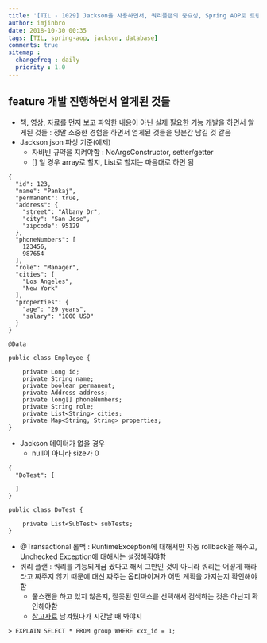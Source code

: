 ```yaml
---
title: '[TIL - 1029] Jackson을 사용하면서, 쿼리플랜의 중요성, Spring AOP로 트랜잭션 처리할 때 조심해야할 것'
author: imjinbro
date: 2018-10-30 00:35
tags: [TIL, spring-aop, jackson, database]
comments: true
sitemap :
  changefreq : daily
  priority : 1.0
---
```


## feature 개발 진행하면서 알게된 것들
* 책, 영상, 자료를 먼저 보고 파악한 내용이 아닌 실제 필요한 기능 개발을 하면서 알게된 것들 : 정말 소중한 경험을 하면서 얻게된 것들을 당분간 남길 것 같음
* Jackson json 파싱 기준(예제)
  * 자바빈 규약을 지켜야함 : NoArgsConstructor, setter/getter
  * [] 일 경우 array로 할지, List로 할지는 마음대로 하면 됨
  
~~~
{
  "id": 123,
  "name": "Pankaj",
  "permanent": true,
  "address": {
    "street": "Albany Dr",
    "city": "San Jose",
    "zipcode": 95129
  },
  "phoneNumbers": [
    123456,
    987654
  ],
  "role": "Manager",
  "cities": [
    "Los Angeles",
    "New York"
  ],
  "properties": {
    "age": "29 years",
    "salary": "1000 USD"
  }
}

@Data

public class Employee {

    private Long id;
    private String name;
    private boolean permanent;
    private Address address;
    private long[] phoneNumbers;
    private String role;
    private List<String> cities;
    private Map<String, String> properties;
}
~~~

* Jackson 데이터가 없을 경우
  * null이 아니라 size가 0
  
~~~
{
  "DoTest": [    
  
  ]
}

public class DoTest {

    private List<SubTest> subTests;
}
~~~

* @Transactional 롤백 : RuntimeException에 대해서만 자동 rollback을 해주고, Unchecked Exception에 대해서는 설정해줘야함
* 쿼리 플랜 : 쿼리를 기능되게끔 짰다고 해서 그만인 것이 아니라 쿼리는 어떻게 해라라고 짜주지 않기 때문에 대신 짜주는 옵티마이져가 어떤 계획을 가지는지 확인해야함
  * 풀스캔을 하고 있지 않은지, 잘못된 인덱스를 선택해서 검색하는 것은 아닌지 확인해야함
  * [참고자료](http://www.mysqlkorea.com/sub.html?mcode=manual&scode=01&m_no=21444&cat1=7&cat2=217&cat3=227&lang=k) 남겨뒀다가 시간날 때 봐야지
  
~~~
> EXPLAIN SELECT * FROM group WHERE xxx_id = 1;
~~~